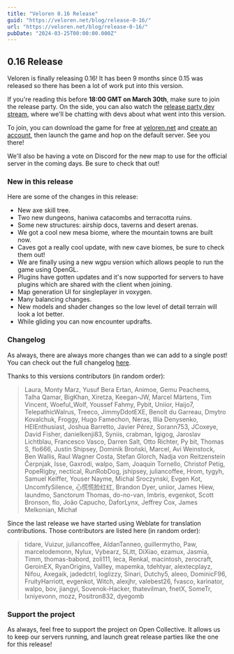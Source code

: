 ```yaml
---
title: "Veloren 0.16 Release"
guid: "https://veloren.net/blog/release-0-16/"
url: "https://veloren.net/blog/release-0-16/"
pubDate: "2024-03-25T00:00:00.000Z"
---
```


## 0.16 Release

Veloren is finally releasing 0.16! It has been 9 months since 0.15 was released so there has been a lot of work put into this version.

If you're reading this before **18:00 GMT on March 30th**, make sure to join the release party. On the side, you can also watch the [release party dev stream](https://www.youtube.com/watch?v=BEcqoXXzDK4), where we'll be chatting with devs about what went into this version.

To join, you can download the game for free at [veloren.net](https://veloren.net/download) and [create an account](https://veloren.net/account), then launch the game and hop on the default server. See you there!

We'll also be having a vote on Discord for the new map to use for the official server in the coming days. Be sure to check that out!

### New in this release

Here are some of the changes in this release:

- New axe skill tree.
- Two new dungeons, haniwa catacombs and terracotta ruins.
- Some new structures: airship docs, taverns and desert arenas.
- We got a cool new mesa biome, where the mountain towns are built now.
- Caves got a really cool update, with new cave biomes, be sure to check them out!
- We are finally using a new wgpu version which allows people to run the game using OpenGL.
- Plugins have gotten updates and it's now supported for servers to have plugins which are shared with the client when joining.
- Map generation UI for singleplayer in voxygen.
- Many balancing changes.
- New models and shader changes so the low level of detail terrain will look a lot better.
- While gliding you can now encounter updrafts.

### Changelog

As always, there are always more changes than we can add to a single post! You can check out the full changelog [here](https://gitlab.com/veloren/veloren/-/blob/master/CHANGELOG.md#0160-2024-03-30).

Thanks to this versions contributors (in random order):

> Laura, Monty Marz, Yusuf Bera Ertan, Animoe, Gemu Peachems, Talha Qamar, BigKhan, Xiretza, Keegan-JW, Marcel Märtens, Tim Vincent, Woeful_Wolf, Youssef Fahmy, Pybit, Uniior, Haijo7, TelepathicWalrus, Treeco, JimmyDdotEXE, Benoît du Garreau, Dmytro Kovalchuk, Froggy, Hugo Famechon, Neras, Illia Denysenko, HEIEnthusiast, Joshua Barretto, Javier Pérez, Sorann753, JCoxeye, David Fisher, danielkenji83, Syniis, crabman, Igigog, Jaroslav Lichtblau, Francesco Vasco, Darren Salt, Otto Richter, Py bit, Thomas S, flo666, Justin Shipsey, Dominik Broński, Marcel, Avi Weinstock, Ben Wallis, Raul Wagner Costa, Stefan Glorch, Nadja von Reitzenstein Čerpnjak, Isse, Gaxrodi, walpo, Sam, Joaquin Tornello, Christof Petig, PopeRigby, nectical, RunRobDog, jshipsey, juliancoffee, Hrom, tygyh, Samuel Keiffer, Youser Nayme, Michal Sroczynski, Evgen Kot, UncomfySilence, 心慌慌脸红红, Brandon Dyer, uniior, James Hiew, laundmo, Sanctorum Thomas, do-no-van, Imbris, evgenkot, Scott Bronson, flo, João Capucho, DaforLynx, Jeffrey Cox, James Melkonian, Michał

Since the last release we have started using Weblate for translation contributions. Those contributors are listed here (in random order):

> tidare, Vuizur, juliancoffee, AldanTanneo, guillermytho, Paw, marcelodemonn, Nylux, Vybearz, 5Litt, DiXiao, ezamux, Jasmia, Timm, thomas-babord, zoli111, leca, Renkal, macintosh, zerocraft, GeroinEX, RyanOrigins, Vallley, mapemka, tdehtyar, alextecplayz, Nifou, Axegaik, jadedctrl, loglizzy, Sinari, Dutchy5, aleeo, DominicF96, FruityHarriott, evgenkot, Witch, alexjhr, valebest26, fvasco, karinator, walpo, bov, jiangyi, Sovenok-Hacker, thatevilman, fnetX, SomeTr, Ixniyevonn, mozz, Positron832, dyegomb

### Support the project

As always, feel free to support the project on Open Collective. It allows us to keep our servers running, and launch great release parties like the one for this release!
